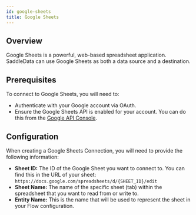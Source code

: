 ```yaml
---
id: google-sheets
title: Google Sheets
---
```


## Overview

Google Sheets is a powerful, web-based spreadsheet application. SaddleData can use Google Sheets as both a data source and a destination.

## Prerequisites

To connect to Google Sheets, you will need to:

*   Authenticate with your Google account via OAuth.
*   Ensure the Google Sheets API is enabled for your account. You can do this from the [Google API Console](https://console.developers.google.com/apis/library/sheets.googleapis.com).

## Configuration

When creating a Google Sheets Connection, you will need to provide the following information:

*   **Sheet ID:** The ID of the Google Sheet you want to connect to. You can find this in the URL of your sheet: `https://docs.google.com/spreadsheets/d/{SHEET_ID}/edit`
*   **Sheet Name:** The name of the specific sheet (tab) within the spreadsheet that you want to read from or write to.
*   **Entity Name:** This is the name that will be used to represent the sheet in your Flow configuration.
